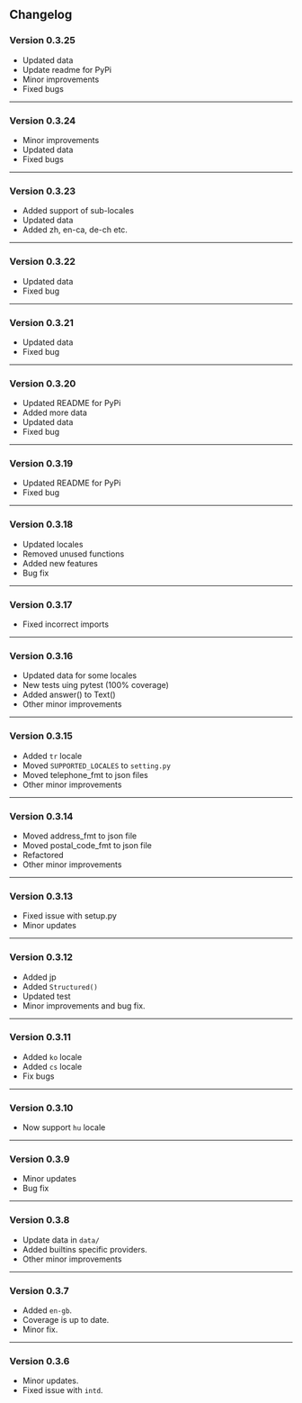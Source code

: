 ## Changelog

### Version 0.3.25
 - Updated data
 - Update readme for PyPi
 - Minor improvements
 - Fixed bugs

---

### Version 0.3.24
 - Minor improvements
 - Updated data
 - Fixed bugs

---

### Version 0.3.23
 - Added support of sub-locales
 - Updated data
 - Added zh, en-ca, de-ch etc.

---

### Version 0.3.22
 - Updated data
 - Fixed bug

---

### Version 0.3.21
 - Updated data
 - Fixed bug

---

### Version 0.3.20
 - Updated README for PyPi
 - Added more data
 - Updated data
 - Fixed bug

---

### Version 0.3.19
 - Updated README for PyPi
 - Fixed bug

---

### Version 0.3.18
 - Updated locales
 - Removed unused functions
 - Added new features
 - Bug fix

---

### Version 0.3.17
 - Fixed incorrect imports

---

### Version 0.3.16
 - Updated data for some locales
 - New tests uing pytest (100% coverage)
 - Added answer() to Text()
 - Other minor improvements

---

### Version 0.3.15
 - Added `tr` locale
 - Moved `SUPPORTED_LOCALES` to `setting.py`
 - Moved telephone_fmt to json files
 - Other minor improvements

---

### Version 0.3.14
 - Moved address_fmt to json file
 - Moved postal_code_fmt to json file
 - Refactored
 - Other minor improvements

---

### Version 0.3.13
 - Fixed issue with setup.py
 - Minor updates

---

### Version 0.3.12
 - Added jp
 - Added `Structured()`
 - Updated test
 - Minor improvements and bug fix.

---

### Version 0.3.11
 - Added `ko` locale
 - Added `cs` locale
 - Fix bugs

---

### Version 0.3.10
 - Now support `hu` locale

---

### Version 0.3.9
 - Minor updates
 - Bug fix

---

### Version 0.3.8

- Update data in `data/`
- Added builtins specific providers.
- Other minor improvements

----

### Version 0.3.7

- Added `en-gb`.
- Coverage is up to date.
- Minor fix.

----

### Version 0.3.6

- Minor updates.
- Fixed issue with `intd`.
